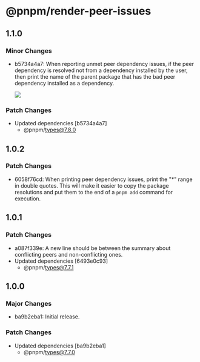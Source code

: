 # @pnpm/render-peer-issues

## 1.1.0

### Minor Changes

- b5734a4a7: When reporting unmet peer dependency issues, if the peer dependency is resolved not from a dependency installed by the user, then print the name of the parent package that has the bad peer dependency installed as a dependency.

  ![](https://i.imgur.com/0kjij22.png)

### Patch Changes

- Updated dependencies [b5734a4a7]
  - @pnpm/types@7.8.0

## 1.0.2

### Patch Changes

- 6058f76cd: When printing peer dependency issues, print the "\*" range in double quotes. This will make it easier to copy the package resolutions and put them to the end of a `pnpm add` command for execution.

## 1.0.1

### Patch Changes

- a087f339e: A new line should be between the summary about conflicting peers and non-conflicting ones.
- Updated dependencies [6493e0c93]
  - @pnpm/types@7.7.1

## 1.0.0

### Major Changes

- ba9b2eba1: Initial release.

### Patch Changes

- Updated dependencies [ba9b2eba1]
  - @pnpm/types@7.7.0
